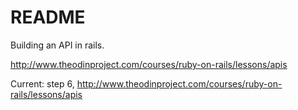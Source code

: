 # README

Building an API in rails.

http://www.theodinproject.com/courses/ruby-on-rails/lessons/apis

Current: step 6, http://www.theodinproject.com/courses/ruby-on-rails/lessons/apis
